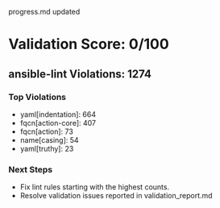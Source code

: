 progress.md updated
# Validation Score: 0/100
## ansible-lint Violations: 1274

### Top Violations
- yaml[indentation]: 664
- fqcn[action-core]: 407
- fqcn[action]: 73
- name[casing]: 54
- yaml[truthy]: 23

### Next Steps
- Fix lint rules starting with the highest counts.
- Resolve validation issues reported in validation_report.md
